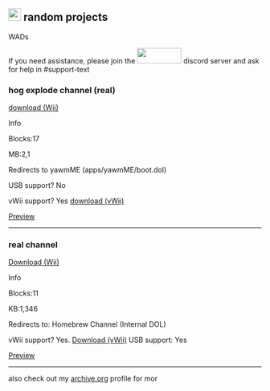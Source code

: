 <a href="https://theblockbreaker.github.io"><img src="https://theblockbreaker.github.io/assets/homebutton.gif" width="25" height="25"></a> random projects
------------
WADs

If you need assistance, please join the <a href="https://discord.gg/c9zpWSUxGG"><img src="https://donut.eu.org/img/88x31/wii_super_cool.png" width="88" height="31"></a> discord server and ask for help in #support-text

<h3>hog explode channel (real)</h3>

[download (Wii)](https://idkwhereisthisname.github.io/dwnlds-dir/hogexplodech.wad)

Info

Blocks:17

MB:2,1

Redirects to yawmME (apps/yawmME/boot.dol)

USB support? No

vWii support? Yes [download (vWii)](https://idkwhereisthisname.github.io/dwnlds-dir/hogexplodechvwii.wad)

[Preview](https://youtu.be/SG3OyeMO00o?si=1N-cydBoiJIxO01J)

--------------------------

<h3>real channel</h3>

[Download (Wii)](https://idkwhereisthisname.github.io/dwnlds-dir/realchannel.wad)

Info

Blocks:11

KB:1,346

Redirects to: Homebrew Channel (Internal DOL)

vWii support? Yes. [Download (vWii)](https://idkwhereisthisname.github.io/dwnlds-dir/realchannelvwii.wad)
USB support: Yes

[Preview](https://youtu.be/eNJpCWZDX4g)

---------------------
also check out my [archive.org](https://archive.org/details/@kcrtr3) profile for mor
